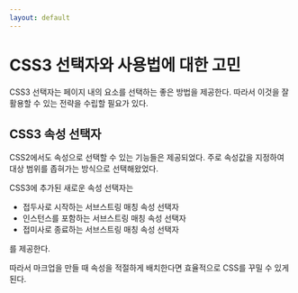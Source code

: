 ```yaml
---
layout: default
---
```

# CSS3 선택자와 사용법에 대한 고민

CSS3 선택자는 페이지 내의 요소를 선택하는 좋은 방법을 제공한다.
따라서 이것을 잘 활용할 수 있는 전략을 수립할 필요가 있다.

## CSS3 속성 선택자

CSS2에서도 속성으로 선택할 수 있는 기능들은 제공되었다.
주로 속성값을 지정하여 대상 범위를 좁혀가는 방식으로 선택해왔었다.

CSS3에 추가된 새로운 속성 선택자는
* 접두사로 시작하는 서브스트링 매칭 속성 선택자
* 인스턴스를 포함하는 서브스트링 매칭 속성 선택자
* 접미사로 종료하는 서브스트링 매칭 속성 선택자

를 제공한다.

따라서 마크업을 만들 때 속성을 적절하게 배치한다면 효율적으로 CSS를 꾸밀 수 있게 된다.